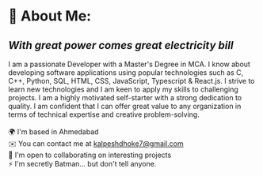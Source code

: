 # 💫 About Me:
## _With great power comes great electricity bill_
I am a passionate Developer with a Master's Degree in MCA. I know about developing software applications using popular technologies such as C, C++, Python, SQL, HTML, CSS, JavaScript, Typescript & React.js. I strive to learn new technologies and I am keen 
to apply my skills to challenging projects. I am a highly motivated self-starter with a strong dedication to quality. I am confident that I can offer great value to any organization in terms of technical expertise and creative problem-solving.<br><br>🌍  I'm based in Ahmedabad<br>✉️  You can contact me at kalpeshdhoke7@gmail.com<br>🤝  I'm open to collaborating on interesting projects<br>⚡  I'm secretly Batman... but don't tell anyone.
